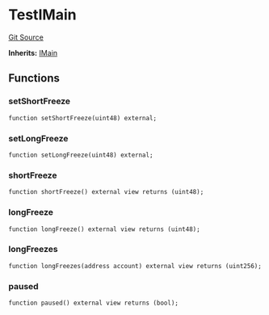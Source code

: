 # TestIMain
[Git Source](https://github.com/larrythecucumber321/protocol/blob/77d337b8595ba96d069ded321419b36a61984170/contracts/interfaces/IMain.sol)

**Inherits:**
[IMain](/tools/docgen/src/contracts/interfaces/IMain.sol/interface.IMain.md)


## Functions
### setShortFreeze


```solidity
function setShortFreeze(uint48) external;
```

### setLongFreeze


```solidity
function setLongFreeze(uint48) external;
```

### shortFreeze


```solidity
function shortFreeze() external view returns (uint48);
```

### longFreeze


```solidity
function longFreeze() external view returns (uint48);
```

### longFreezes


```solidity
function longFreezes(address account) external view returns (uint256);
```

### paused


```solidity
function paused() external view returns (bool);
```

